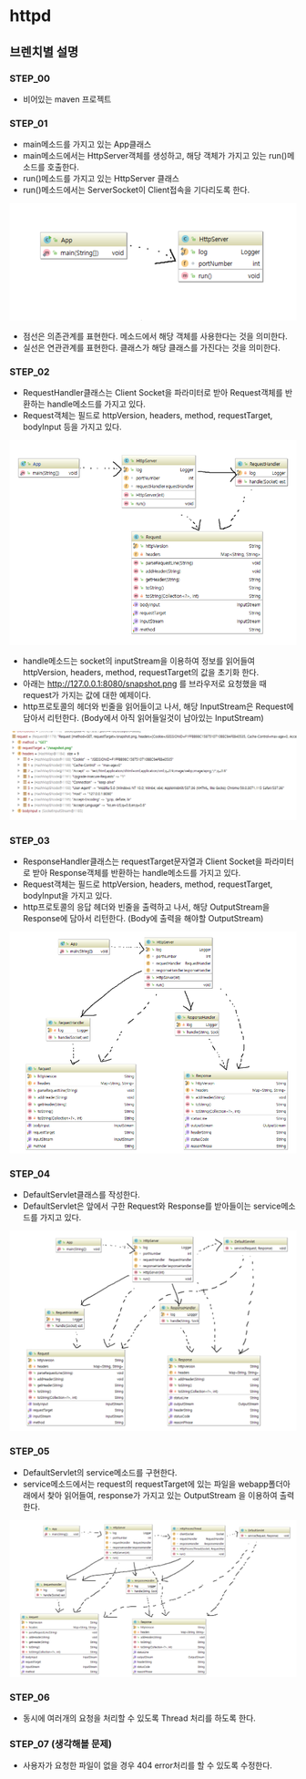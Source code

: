 # httpd


## 브렌치별 설명

### STEP_00 

- 비어있는 maven 프로젝트

### STEP_01

- main메소드를 가지고 있는 App클래스
- main메소드에서는 HttpServer객체를 생성하고, 해당 객체가 가지고 있는 run()메소드를 호출한다.
- run()메소드를 가지고 있는 HttpServer 클래스
- run()메소드에서는 ServerSocket이 Client접속을 기다리도록 한다.

![클래스 다이어그램](1.png)

- 점선은 의존관계를 표현한다. 메소드에서 해당 객체를 사용한다는 것을 의미한다.
- 실선은 연관관계를 표현한다. 클래스가 해당 클래스를 가진다는 것을 의미한다.


###  STEP_02

- RequestHandler클래스는 Client Socket을 파라미터로 받아 Request객체를 반환하는 handle메소드를 가지고 있다.
- Request객체는 필드로 httpVersion, headers, method, requestTarget, bodyInput 등을 가지고 있다.

![클래스 다이어그램](2.png)

- handle메소드는 socket의 inputStream을 이용하여 정보를 읽어들여 httpVersion, headers, method, requestTarget의 값을 초기화 한다.
- 아래는 http://127.0.0.1:8080/snapshot.png 를 브라우저로 요청했을 때 request가 가지는 값에 대한 예제이다.
- http프로토콜의 헤더와 빈줄을 읽어들이고 나서, 해당 InputStream은 Request에 담아서 리턴한다. (Body에서 아직 읽어들일것이 남아있는 InputStream)

![Request에 담겨야 할 값 예제](6.png)

### STEP_03

- ResponseHandler클래스는 requestTarget문자열과 Client Socket을 파라미터로 받아 Response객체를 반환하는 handle메소드를 가지고 있다.
- Request객체는 필드로 httpVersion, headers, method, requestTarget, bodyInput을 가지고 있다.
- http프로토콜의 응답 헤더와 빈줄을 출력하고 나서, 해당 OutputStream을 Response에 담아서 리턴한다. (Body에 출력을 해야할 OutputStream)


![클래스 다이어그램](3.png)

### STEP_04

- DefaultServlet클래스를 작성한다.
- DefaultServlet은 앞에서 구한 Request와 Response를 받아들이는 service메소드를 가지고 있다.

![클래스 다이어그램](4.png)

### STEP_05

- DefaultServlet의 service메소드를 구현한다.
- service메소드에서는 request의 requestTarget에 있는 파일을 webapp폴더아래에서 찾아 읽어들여, response가 가지고 있는 OutputStream 을 이용하여 출력한다.

![클래스 다이어그램](5.png)
 
### STEP_06

- 동시에 여러개의 요청을 처리할 수 있도록 Thread 처리를 하도록 한다.

### STEP_07 (생각해볼 문제)

- 사용자가 요청한 파일이 없을 경우 404 error처리를 할 수 있도록  수정한다.





